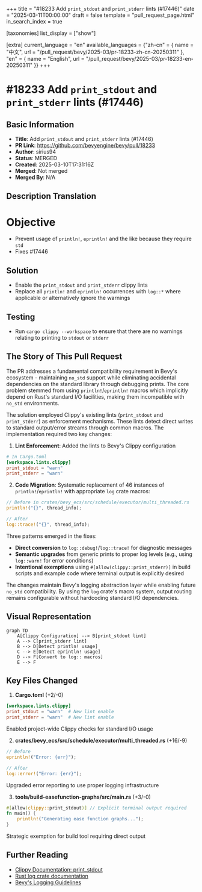 +++
title = "#18233 Add `print_stdout` and `print_stderr` lints (#17446)"
date = "2025-03-11T00:00:00"
draft = false
template = "pull_request_page.html"
in_search_index = true

[taxonomies]
list_display = ["show"]

[extra]
current_language = "en"
available_languages = {"zh-cn" = { name = "中文", url = "/pull_request/bevy/2025-03/pr-18233-zh-cn-20250311" }, "en" = { name = "English", url = "/pull_request/bevy/2025-03/pr-18233-en-20250311" }}
+++

# #18233 Add `print_stdout` and `print_stderr` lints (#17446)

## Basic Information
- **Title**: Add `print_stdout` and `print_stderr` lints (#17446)
- **PR Link**: https://github.com/bevyengine/bevy/pull/18233
- **Author**: sirius94
- **Status**: MERGED
- **Created**: 2025-03-10T17:31:16Z
- **Merged**: Not merged
- **Merged By**: N/A

## Description Translation
# Objective

- Prevent usage of `println!`, `eprintln!` and the like because they require `std`
- Fixes #17446

## Solution

- Enable the `print_stdout` and `print_stderr` clippy lints
- Replace all `println!` and `eprintln!` occurrences with `log::*` where applicable or alternatively ignore the warnings

## Testing

- Run `cargo clippy --workspace` to ensure that there are no warnings relating to printing to `stdout` or `stderr`

## The Story of This Pull Request

The PR addresses a fundamental compatibility requirement in Bevy's ecosystem - maintaining `no_std` support while eliminating accidental dependencies on the standard library through debugging prints. The core problem stemmed from using `println!`/`eprintln!` macros which implicitly depend on Rust's standard I/O facilities, making them incompatible with `no_std` environments.

The solution employed Clippy's existing lints (`print_stdout` and `print_stderr`) as enforcement mechanisms. These lints detect direct writes to standard output/error streams through common macros. The implementation required two key changes:

1. **Lint Enforcement**: Added the lints to Bevy's Clippy configuration
```toml
# In Cargo.toml
[workspace.lints.clippy]
print_stdout = "warn"
print_stderr = "warn"
```

2. **Code Migration**: Systematic replacement of 46 instances of `println!`/`eprintln!` with appropriate `log` crate macros:
```rust
// Before in crates/bevy_ecs/src/schedule/executor/multi_threaded.rs
println!("{}", thread_info);

// After
log::trace!("{}", thread_info);
```

Three patterns emerged in the fixes:
- **Direct conversion** to `log::debug!`/`log::trace!` for diagnostic messages
- **Semantic upgrades** from generic prints to proper log levels (e.g., using `log::warn!` for error conditions)
- **Intentional exemptions** using `#[allow(clippy::print_stderr)]` in build scripts and example code where terminal output is explicitly desired

The changes maintain Bevy's logging abstraction layer while enabling future `no_std` compatibility. By using the `log` crate's macro system, output routing remains configurable without hardcoding standard I/O dependencies.

## Visual Representation

```mermaid
graph TD
    A[Clippy Configuration] --> B[print_stdout lint]
    A --> C[print_stderr lint]
    B --> D[Detect println! usage]
    C --> E[Detect eprintln! usage]
    D --> F[Convert to log:: macros]
    E --> F
```

## Key Files Changed

1. **Cargo.toml** (+2/-0)
```toml
[workspace.lints.clippy]
print_stdout = "warn"  # New lint enable
print_stderr = "warn"  # New lint enable
```
Enabled project-wide Clippy checks for standard I/O usage

2. **crates/bevy_ecs/src/schedule/executor/multi_threaded.rs** (+16/-9)
```rust
// Before
eprintln!("Error: {err}");

// After
log::error!("Error: {err}");
```
Upgraded error reporting to use proper logging infrastructure

3. **tools/build-easefunction-graphs/src/main.rs** (+3/-0)
```rust
#[allow(clippy::print_stdout)] // Explicit terminal output required
fn main() {
    println!("Generating ease function graphs...");
}
```
Strategic exemption for build tool requiring direct output

## Further Reading

- [Clippy Documentation: print_stdout](https://rust-lang.github.io/rust-clippy/master/#print_stdout)
- [Rust log crate documentation](https://docs.rs/log/latest/log/)
- [Bevy's Logging Guidelines](https://github.com/bevyengine/bevy/blob/main/docs/plugins_guidelines.md#logging)